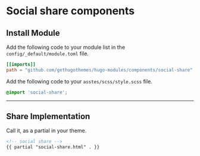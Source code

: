 # Social share components

## Install Module

Add the following code to your module list in the `config/_default/module.toml` file.

```toml
[[imports]]
path = "github.com/gethugothemes/hugo-modules/components/social-share"
```

Add the following code to your `asstes/scss/style.scss` file.

```scss
@import 'social-share';
```

<hr>

## Share Implementation

Call it, as a partial in your theme.

```html
<!-- social share -->
{{ partial "social-share.html" . }}
```